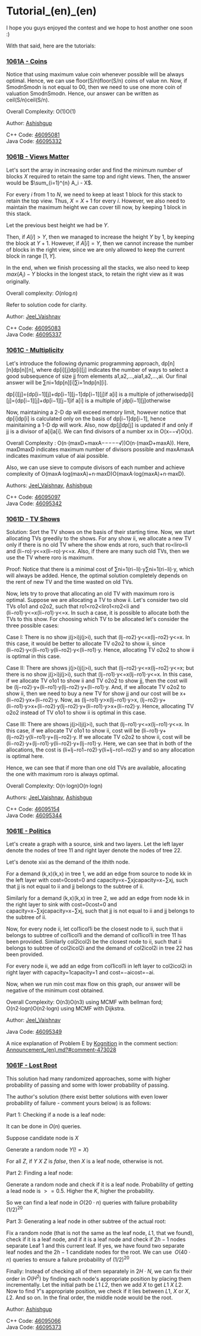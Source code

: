 # Tutorial_(en)_(en)

I hope you guys enjoyed the contest and we hope to host another one soon :)

With that said, here are the tutorials:

 
### [1061A - Coins](../problems/A._Coins.md "Codeforces Round 523 (Div. 2)")

Notice that using maximum value coin whenever possible will be always optimal. Hence, we can use floor(S/n)floor(S/n) coins of value nn. Now, if SmodnSmodn is not equal to 00, then we need to use one more coin of valuation SmodnSmodn. Hence, our answer can be written as ceil(S/n)ceil(S/n).

Overall Complexity: O(1)O(1)

Author: [Ashishgup](https://codeforces.com/profile/Ashishgup "Master Ashishgup")

C++ Code: [46095081](https://codeforces.com/contest/1061/submission/46095081 "Submission 46095081 by Ashishgup")  
 Java Code: [46095332](https://codeforces.com/contest/1061/submission/46095332 "Submission 46095332 by Jeel_Vaishnav")

 
### [1061B - Views Matter](../problems/B._Views_Matter.md "Codeforces Round 523 (Div. 2)")

Let's sort the array in increasing order and find the minimum number of blocks $X$ required to retain the same top and right views. Then, the answer would be $\sum_{i=1}^{n} A_i - X$.

For every $i$ from $1$ to $N$, we need to keep at least $1$ block for this stack to retain the top view. Thus, $X = X + 1$ for every $i$. However, we also need to maintain the maximum height we can cover till now, by keeping $1$ block in this stack. 

Let the previous best height we had be $Y$.

Then, if $A[i] > Y$, then we managed to increase the height $Y$ by $1$, by keeping the block at $Y + 1$. However, if $A[i] = Y$, then we cannot increase the number of blocks in the right view, since we are only allowed to keep the current block in range $[1, Y]$. 

In the end, when we finish processing all the stacks, we also need to keep $max(A_i) - Y$ blocks in the longest stack, to retain the right view as it was originally.

Overall complexity: $O(n \log n)$

Refer to solution code for clarity.

Author: [Jeel_Vaishnav](https://codeforces.com/profile/Jeel_Vaishnav "Master Jeel_Vaishnav")

C++ Code: [46095083](https://codeforces.com/contest/1061/submission/46095083 "Submission 46095083 by Ashishgup")  
 Java Code: [46095337](https://codeforces.com/contest/1061/submission/46095337 "Submission 46095337 by Jeel_Vaishnav")

 
### [1061C - Multiplicity](../problems/C._Multiplicity.md "Codeforces Round 523 (Div. 2)")

Let's introduce the following dynamic programming approach, dp[n][n]dp[n][n], where dp[i][j]dp[i][j] indicates the number of ways to select a good subsequence of size jj from elements a1,a2,...,aia1,a2,...,ai. Our final answer will be ∑ni=1dp[n][i]∑i=1ndp[n][i].

dp[i][j]={dp[i−1][j]+dp[i−1][j−1]dp[i−1][j]if a[i] is a multiple of jotherwisedp[i][j]={dp[i−1][j]+dp[i−1][j−1]if a[i] is a multiple of jdp[i−1][j]otherwise

Now, maintaining a 2-D dp will exceed memory limit, however notice that dp[i]dp[i] is calculated only on the basis of dp[i−1]dp[i−1], hence mainitaining a 1-D dp will work. Also, now dp[j]dp[j] is updated if and only if jj is a divisor of a[i]a[i]. We can find divisors of a number xx in O(x−−√)O(x).

Overall Complexity : O(n⋅(maxD+maxA−−−−−√))O(n⋅(maxD+maxA)). Here, maxDmaxD indicates maximum number of divisors possible and maxAmaxA indicates maximum value of aiai possible.

Also, we can use sieve to compute divisors of each number and achieve complexity of O(maxA⋅log(maxA)+n⋅maxD)O(maxA⋅log(maxA)+n⋅maxD).

Authors: [Jeel_Vaishnav](https://codeforces.com/profile/Jeel_Vaishnav "Master Jeel_Vaishnav"), [Ashishgup](https://codeforces.com/profile/Ashishgup "Master Ashishgup")

C++ Code: [46095097](https://codeforces.com/contest/1061/submission/46095097 "Submission 46095097 by Ashishgup")  
 Java Code: [46095342](https://codeforces.com/contest/1061/submission/46095342 "Submission 46095342 by Jeel_Vaishnav")

 
### [1061D - TV Shows](../problems/D._TV_Shows.md "Codeforces Round 523 (Div. 2)")

Solution: Sort the TV shows on the basis of their starting time. Now, we start allocating TVs greedily to the shows. For any show ii, we allocate a new TV only if there is no old TV where the show ends at roro, such that ro<liro<li and (li−ro)⋅y<=x(li−ro)⋅y<=x. Also, if there are many such old TVs, then we use the TV where roro is maximum.

Proof: Notice that there is a minimal cost of ∑ni=1(ri−li)⋅y∑ni=1(ri−li)⋅y, which will always be added. Hence, the optimal solution completely depends on the rent of new TV and the time wasted on old TVs. 

Now, lets try to prove that allocating an old TV with maximum roro is optimal. Suppose we are allocating a TV to show ii. Let's consider two old TVs o1o1 and o2o2, such that ro1<ro2<liro1<ro2<li and (li−ro1)⋅y<=x(li−ro1)⋅y<=x. In such a case, it is possible to allocate both the TVs to this show. For choosing which TV to be allocated let's consider the three possible cases:

Case I: There is no show j(j>i)j(j>i), such that (lj−ro2)⋅y<=x(lj−ro2)⋅y<=x. In this case, it would be better to allocate TV o2o2 to show ii, since (li−ro2)⋅y<(li−ro1)⋅y(li−ro2)⋅y<(li−ro1)⋅y. Hence, allocating TV o2o2 to show ii is optimal in this case.

Case II: There are shows j(j>i)j(j>i), such that (lj−ro2)⋅y<=x(lj−ro2)⋅y<=x; but there is no show j(j>i)j(j>i), such that (lj−ro1)⋅y<=x(lj−ro1)⋅y<=x. In this case, if we allocate TV o1o1 to show ii and TV o2o2 to show jj, then the cost will be (lj−ro2)⋅y+(li−ro1)⋅y(lj−ro2)⋅y+(li−ro1)⋅y. And, if we allocate TV o2o2 to show ii, then we need to buy a new TV for show jj and our cost will be x+(li−ro2)⋅yx+(li−ro2)⋅y. Now, as (lj−ro1)⋅y>x(lj−ro1)⋅y>x, (lj−ro2)⋅y+(li−ro1)⋅y>x+(li−ro2)⋅y(lj−ro2)⋅y+(li−ro1)⋅y>x+(li−ro2)⋅y. Hence, allocating TV o2o2 instead of TV o1o1 to show ii is optimal in this case.

Case III: There are shows j(j>i)j(j>i), such that (lj−ro1)⋅y<=x(lj−ro1)⋅y<=x. In this case, if we allocate TV o1o1 to show ii, cost will be (li−ro1)⋅y+(lj−ro2)⋅y(li−ro1)⋅y+(lj−ro2)⋅y. If we allocate TV o2o2 to show ii, cost will be (li−ro2)⋅y+(lj−ro1)⋅y(li−ro2)⋅y+(lj−ro1)⋅y. Here, we can see that in both of the allocations, the cost is (li+lj−ro1−ro2)⋅y(li+lj−ro1−ro2)⋅y and so any allocation is optimal here. 

Hence, we can see that if more than one old TVs are available, allocating the one with maximum roro is always optimal.

 Overall Complexity: O(n⋅logn)O(n⋅logn)

Authors: [Jeel_Vaishnav](https://codeforces.com/profile/Jeel_Vaishnav "Master Jeel_Vaishnav"), [Ashishgup](https://codeforces.com/profile/Ashishgup "Master Ashishgup")

C++ Code: [46095154](https://codeforces.com/contest/1061/submission/46095154 "Submission 46095154 by Ashishgup")  
 Java Code: [46095344](https://codeforces.com/contest/1061/submission/46095344 "Submission 46095344 by Jeel_Vaishnav")

 
### [1061E - Politics](../problems/E._Politics.md "Codeforces Round 523 (Div. 2)")

Let's create a graph with a source, sink and two layers. Let the left layer denote the nodes of tree 11 and right layer denote the nodes of tree 22. 

Let's denote xixi as the demand of the ithith node.

 For a demand (k,x)(k,x) in tree 1, we add an edge from source to node kk in the left layer with cost=0cost=0 and capacity=x−∑xjcapacity=x−∑xj, such that jj is not equal to ii and jj belongs to the subtree of ii. 

Similarly for a demand (k,x)(k,x) in tree 2, we add an edge from node kk in the right layer to sink with cost=0cost=0 and capacity=x−∑xjcapacity=x−∑xj, such that jj is not equal to ii and jj belongs to the subtree of ii. 

Now, for every node ii, let col1icol1i be the closest node to ii, such that ii belongs to subtree of col1icol1i and the demand of col1icol1i in tree 11 has been provided. Similarly col2icol2i be the closest node to ii, such that ii belongs to subtree of col2icol2i and the demand of col2icol2i in tree 22 has been provided.

For every node ii, we add an edge from col1icol1i in left layer to col2icol2i in right layer with capacity=1capacity=1 and cost=−aicost=−ai.

Now, when we run min cost max flow on this graph, our answer will be negative of the minimum cost obtained.

Overall Complexity: O(n3)O(n3) using MCMF with bellman ford; O(n2⋅logn)O(n2⋅logn) using MCMF with Dijkstra.

Author: [Jeel_Vaishnav](https://codeforces.com/profile/Jeel_Vaishnav "Master Jeel_Vaishnav")

Java Code: [46095349](https://codeforces.com/contest/1061/submission/46095349 "Submission 46095349 by Jeel_Vaishnav")

A nice explanation of Problem E by [Kognition](https://codeforces.com/profile/Kognition "Master Kognition") in the comment section: [Announcement_(en).md?#comment-473028](Announcement_(en).md?#comment-473028)

 
### [1061F - Lost Root](../problems/F._Lost_Root.md "Codeforces Round 523 (Div. 2)")

This solution had many randomized approaches, some with higher probability of passing and some with lower probability of passing.

The author's solution (there exist better solutions with even lower probability of failure - comment yours below) is as follows:

Part 1: Checking if a node is a leaf node:

It can be done in $O(n)$ queries.

Suppose candidate node is $X$

Generate a random node $Y (!=X)$

For all $Z$, if $Y$ $X$ $Z$ is $false$, then $X$ is a leaf node, otherwise is not. 

Part 2: Finding a leaf node: 

Generate a random node and check if it is a leaf node. Probability of getting a lead node is $>=0.5$. Higher the $K$, higher the probability.

So we can find a leaf node in $O(20\cdot n)$ queries with failure probability $(1/2)^{20}$

Part 3: Generating a leaf node in other subtree of the actual root:

Fix a random node (that is not the same as the leaf node, $L1$, that we found), check if it is a leaf node, and if it is a leaf node and check if $2h-1$ nodes separate Leaf $1$ and this current leaf. If yes, we have found two separate leaf nodes and the $2h-1$ candidate nodes for the root. We can use  $O(40\cdot n)$ queries to ensure a failure probability of $(1/2)^{20}$

Finally: Instead of checking all of them separately in $2H\cdot N$, we can fix their order in $O(H^2)$ by finding each node's appropriate position by placing them incrementally. Let the initial path be $L1$ $L2$, then we add $X$ to get $L1$ $X$ $L2$. Now to find $Y$'s appropriate position, we check if it lies between $L1$, $X$ or $X$, $L2$. And so on. In the final order, the middle node would be the root.

Author: [Ashishgup](https://codeforces.com/profile/Ashishgup "Master Ashishgup")

C++ Code: [46095066](https://codeforces.com/contest/1061/submission/46095066 "Submission 46095066 by Ashishgup")  
 Java Code: [46095373](https://codeforces.com/contest/1061/submission/46095373 "Submission 46095373 by Jeel_Vaishnav")

